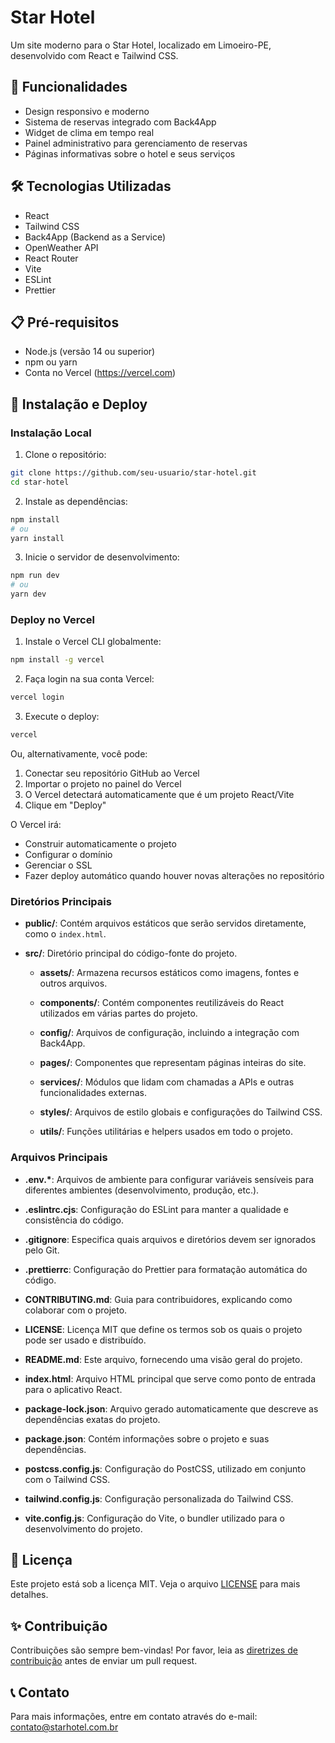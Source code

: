 # Star Hotel

Um site moderno para o Star Hotel, localizado em Limoeiro-PE, desenvolvido com React e Tailwind CSS.

## 🚀 Funcionalidades

- Design responsivo e moderno
- Sistema de reservas integrado com Back4App
- Widget de clima em tempo real
- Painel administrativo para gerenciamento de reservas
- Páginas informativas sobre o hotel e seus serviços

## 🛠️ Tecnologias Utilizadas

- React
- Tailwind CSS
- Back4App (Backend as a Service)
- OpenWeather API
- React Router
- Vite
- ESLint
- Prettier

## 📋 Pré-requisitos

- Node.js (versão 14 ou superior)
- npm ou yarn
- Conta no Vercel (https://vercel.com)

## 🔧 Instalação e Deploy

### Instalação Local

1. Clone o repositório:
```bash
git clone https://github.com/seu-usuario/star-hotel.git
cd star-hotel
```

2. Instale as dependências:
```bash
npm install
# ou
yarn install
```

3. Inicie o servidor de desenvolvimento:
```bash
npm run dev
# ou
yarn dev
```

### Deploy no Vercel

1. Instale o Vercel CLI globalmente:
```bash
npm install -g vercel
```

2. Faça login na sua conta Vercel:
```bash
vercel login
```

3. Execute o deploy:
```bash
vercel
```

Ou, alternativamente, você pode:

1. Conectar seu repositório GitHub ao Vercel
2. Importar o projeto no painel do Vercel
3. O Vercel detectará automaticamente que é um projeto React/Vite
4. Clique em "Deploy"

O Vercel irá:
- Construir automaticamente o projeto
- Configurar o domínio
- Gerenciar o SSL
- Fazer deploy automático quando houver novas alterações no repositório

### Diretórios Principais

- **public/**: Contém arquivos estáticos que serão servidos diretamente, como o `index.html`.

- **src/**: Diretório principal do código-fonte do projeto.

  - **assets/**: Armazena recursos estáticos como imagens, fontes e outros arquivos.

  - **components/**: Contém componentes reutilizáveis do React utilizados em várias partes do projeto.

  - **config/**: Arquivos de configuração, incluindo a integração com Back4App.

  - **pages/**: Componentes que representam páginas inteiras do site.

  - **services/**: Módulos que lidam com chamadas a APIs e outras funcionalidades externas.

  - **styles/**: Arquivos de estilo globais e configurações do Tailwind CSS.

  - **utils/**: Funções utilitárias e helpers usados em todo o projeto.

### Arquivos Principais

- **.env.\***: Arquivos de ambiente para configurar variáveis sensíveis para diferentes ambientes (desenvolvimento, produção, etc.).

- **.eslintrc.cjs**: Configuração do ESLint para manter a qualidade e consistência do código.

- **.gitignore**: Especifica quais arquivos e diretórios devem ser ignorados pelo Git.

- **.prettierrc**: Configuração do Prettier para formatação automática do código.

- **CONTRIBUTING.md**: Guia para contribuidores, explicando como colaborar com o projeto.

- **LICENSE**: Licença MIT que define os termos sob os quais o projeto pode ser usado e distribuído.

- **README.md**: Este arquivo, fornecendo uma visão geral do projeto.

- **index.html**: Arquivo HTML principal que serve como ponto de entrada para o aplicativo React.

- **package-lock.json**: Arquivo gerado automaticamente que descreve as dependências exatas do projeto.

- **package.json**: Contém informações sobre o projeto e suas dependências.

- **postcss.config.js**: Configuração do PostCSS, utilizado em conjunto com o Tailwind CSS.

- **tailwind.config.js**: Configuração personalizada do Tailwind CSS.

- **vite.config.js**: Configuração do Vite, o bundler utilizado para o desenvolvimento do projeto.


## 📝 Licença

Este projeto está sob a licença MIT. Veja o arquivo [LICENSE](LICENSE) para mais detalhes.

## ✨ Contribuição

Contribuições são sempre bem-vindas! Por favor, leia as [diretrizes de contribuição](CONTRIBUTING.md) antes de enviar um pull request.

## 📞 Contato

Para mais informações, entre em contato através do e-mail: contato@starhotel.com.br
